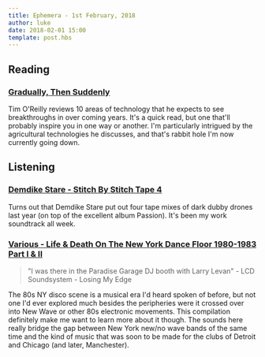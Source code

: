 ```yaml
---
title: Ephemera - 1st February, 2018
author: luke
date: 2018-02-01 15:00
template: post.hbs
---
```

## Reading

### [Gradually, Then Suddenly](https://www.linkedin.com/pulse/gradually-suddenly-tim-o-reilly/)

Tim O'Reilly reviews 10 areas of technology that he expects to see breakthroughs in over
coming years. It's a quick read, but one that'll probably inspire you in one way or another.
I'm particularly intrigued by the agricultural technologies he discusses, and that's rabbit hole
I'm now currently going down.

## Listening

### [Demdike Stare - Stitch By Stitch Tape 4](https://soundcloud.com/modernlove/demdike-stare-stitch-by-stitch-tape-4)

Turns out that Demdike Stare put out four tape mixes of dark dubby drones last year
(on top of the excellent album Passion). It's been my work soundtrack all week.

### [Various - Life & Death On The New York Dance Floor 1980-1983 Part I & II](https://www.residentadvisor.net/reviews/23381)

> "I was there in the Paradise Garage DJ booth with Larry Levan" - LCD Soundsystem - Losing My Edge

The 80s NY disco scene is a musical era I'd heard spoken of before, but not one I'd ever explored
much besides the peripheries were it crossed over into New Wave or other 80s electronic movements. This
compilation definitely make me want to learn more about it though. The sounds here really bridge the
gap between New York new/no wave bands of the same time and the kind of music that was soon to be made for the clubs of
Detroit and Chicago (and later, Manchester).